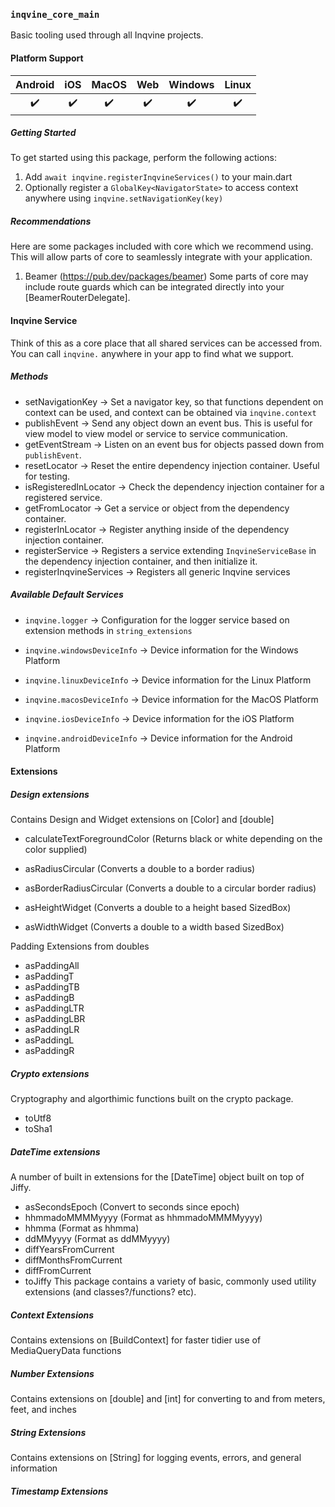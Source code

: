 ### `inqvine_core_main`

Basic tooling used through all Inqvine projects.

#### Platform Support

| Android | iOS | MacOS | Web | Windows | Linux |
|:-------:|:---:|:-----:|:---:|:-------:|:-----:|
|    ✔️    |  ✔️  |   ✔️   |  ✔️  |  ✔️  |  ✔️  |

##### Getting Started

To get started using this package, perform the following actions:
1) Add `await inqvine.registerInqvineServices()` to your main.dart
2) Optionally register a `GlobalKey<NavigatorState>` to access context anywhere using `inqvine.setNavigationKey(key)`

##### Recommendations

Here are some packages included with core which we recommend using.  
This will allow parts of core to seamlessly integrate with your application.  

1) Beamer (https://pub.dev/packages/beamer)
Some parts of core may include route guards which can be integrated directly into your [BeamerRouterDelegate].

#### Inqvine Service

Think of this as a core place that all shared services can be accessed from.  
You can call `inqvine.` anywhere in your app to find what we support.

##### Methods

- setNavigationKey -> Set a navigator key, so that functions dependent on context can be used, and context can be obtained via `inqvine.context`
- publishEvent -> Send any object down an event bus. This is useful for view model to view model or service to service communication.
- getEventStream -> Listen on an event bus for objects passed down from `publishEvent`.
- resetLocator -> Reset the entire dependency injection container. Useful for testing.
- isRegisteredInLocator -> Check the dependency injection container for a registered service.
- getFromLocator -> Get a service or object from the dependency container.
- registerInLocator -> Register anything inside of the dependency injection container.
- registerService -> Registers a service extending `InqvineServiceBase` in the dependency injection container, and then initialize it.
- registerInqvineServices -> Registers all generic Inqvine services

##### Available Default Services

- `inqvine.logger` -> Configuration for the logger service based on extension methods in `string_extensions`

- `inqvine.windowsDeviceInfo` -> Device information for the Windows Platform
- `inqvine.linuxDeviceInfo` -> Device information for the Linux Platform
- `inqvine.macosDeviceInfo` -> Device information for the MacOS Platform
- `inqvine.iosDeviceInfo` -> Device information for the iOS Platform
- `inqvine.androidDeviceInfo` -> Device information for the Android Platform

#### Extensions

##### Design extensions

Contains Design and Widget extensions on [Color] and [double]
- calculateTextForegroundColor (Returns black or white depending on the color supplied)

- asRadiusCircular (Converts a double to a border radius)
- asBorderRadiusCircular (Converts a double to a circular border radius)

- asHeightWidget (Converts a double to a height based SizedBox)
- asWidthWidget (Converts a double to a width based SizedBox)

Padding Extensions from doubles
- asPaddingAll
- asPaddingT
- asPaddingTB
- asPaddingB
- asPaddingLTR
- asPaddingLBR
- asPaddingLR
- asPaddingL
- asPaddingR

##### Crypto extensions

Cryptography and algorthimic functions built on the crypto package.
- toUtf8
- toSha1

##### DateTime extensions

A number of built in extensions for the [DateTime] object built on top of Jiffy.  
- asSecondsEpoch (Convert to seconds since epoch)
- hhmmadoMMMMyyyy (Format as hhmmadoMMMMyyyy)
- hhmma (Format as hhmma)
- ddMMyyyy (Format as ddMMyyyy)
- diffYearsFromCurrent
- diffMonthsFromCurrent
- diffFromCurrent
- toJiffy
This package contains a variety of basic, commonly used utility extensions (and classes?/functions? etc).

##### Context Extensions
Contains extensions on [BuildContext] for faster tidier use of MediaQueryData functions

##### Number Extensions
Contains extensions on [double] and [int] for converting to and from meters, feet, and inches

##### String Extensions
Contains extensions on [String] for logging events, errors, and general information

##### Timestamp Extensions